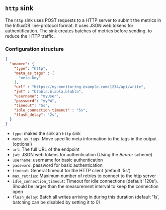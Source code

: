 ## `http` sink

The `http` sink uses POST requests to a HTTP server to submit the metrics in the InfluxDB line-protocol format. It uses JSON web tokens for authentification. The sink creates batches of metrics before sending, to reduce the HTTP traffic.

### Configuration structure

```json
{
  "<name>": {
    "type": "http",
    "meta_as_tags" : [
      "meta-key"
    ],
    "url" : "https://my-monitoring.example.com:1234/api/write",
    "jwt" : "blabla.blabla.blabla",
    "username": "myUser",
    "password": "myPW",
    "timeout": "5s",
    "idle_connection_timeout" : "5s",
    "flush_delay": "2s",
  }
}
```

- `type`: makes the sink an `http` sink
- `meta_as_tags`: Move specific meta information to the tags in the output (optional)
- `url`: The full URL of the endpoint
- `jwt`: JSON web tokens for authentication (Using the *Bearer* scheme)
- `username`: username for basic authentication
- `password`: password for basic authentication
- `timeout`: General timeout for the HTTP client (default '5s')
- `max_retries`: Maximum number of retries to connect to the http server
- `idle_connection_timeout`: Timeout for idle connections (default '120s'). Should be larger than the measurement interval to keep the connection open
- `flush_delay`: Batch all writes arriving in during this duration (default '1s', batching can be disabled by setting it to 0)

